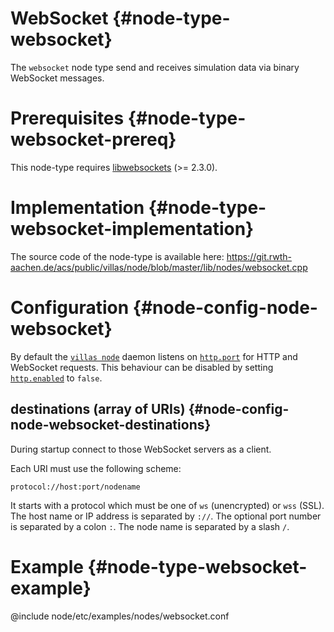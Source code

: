 # WebSocket {#node-type-websocket}

The `websocket` node type send and receives simulation data via binary WebSocket messages.

# Prerequisites {#node-type-websocket-prereq}

This node-type requires [libwebsockets](http://libwebsockets.org) (>= 2.3.0).

# Implementation {#node-type-websocket-implementation}

The source code of the node-type is available here:
https://git.rwth-aachen.de/acs/public/villas/node/blob/master/lib/nodes/websocket.cpp

# Configuration {#node-config-node-websocket}

By default the [`villas node`](../usage/villas-node.md) daemon listens on [`http.port`](../config/http.md#port) for HTTP and WebSocket requests.
This behaviour can be disabled by setting [`http.enabled`](../config/http.md#) to `false`.

## destinations (array of URIs) {#node-config-node-websocket-destinations}

During startup connect to those WebSocket servers as a client.

Each URI must use the following scheme:

```
protocol://host:port/nodename
```

It starts with a protocol which must be one of `ws` (unencrypted) or `wss` (SSL).
The host name or IP address is separated by `://`.
The optional port number is separated by a colon `:`.
The node name is separated by a slash `/`.

# Example {#node-type-websocket-example}

@include node/etc/examples/nodes/websocket.conf

